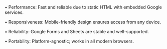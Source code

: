 • Performance: Fast and reliable due to static HTML with embedded Google services.

• Responsiveness: Mobile-friendly design ensures access from any device.

• Reliability: Google Forms and Sheets are stable and well-supported.

• Portability: Platform-agnostic; works in all modern browsers.